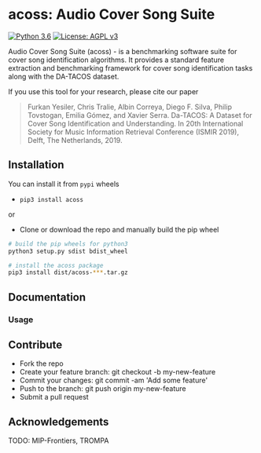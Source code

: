 # acoss: Audio Cover Song Suite

[![Python 3.6](https://img.shields.io/badge/python-3.6-blue.svg)](https://www.python.org/downloads/release/python-360/)
[![License: AGPL v3](https://img.shields.io/badge/License-AGPL%20v3-blue.svg)](https://www.gnu.org/licenses/agpl-3.0)

Audio Cover Song Suite (acoss) - is a benchmarking software suite for cover song identification algorithms.
It provides a standard feature extraction and benchmarking framework for cover song identification tasks along with the 
DA-TACOS dataset. 


If you use this tool for your research, please cite our paper


> Furkan Yesiler, Chris Tralie, Albin Correya, Diego F. Silva, Philip Tovstogan, Emilia Gómez, and Xavier Serra. Da-TACOS: A Dataset for Cover Song Identification and Understanding. In 20th International Society for Music Information Retrieval Conference (ISMIR 2019), Delft, The Netherlands, 2019.


## Installation

You can install it from `pypi` wheels

- ```pip3 install acoss```

or
- Clone or download the repo and manually build the pip wheel



```bash
# build the pip wheels for python3
python3 setup.py sdist bdist_wheel

# install the acoss package 
pip3 install dist/acoss-***.tar.gz
```

## Documentation

### Usage

## Contribute

- Fork the repo
- Create your feature branch: git checkout -b my-new-feature
- Commit your changes: git commit -am 'Add some feature'
- Push to the branch: git push origin my-new-feature
- Submit a pull request


## Acknowledgements

TODO: MIP-Frontiers, TROMPA

